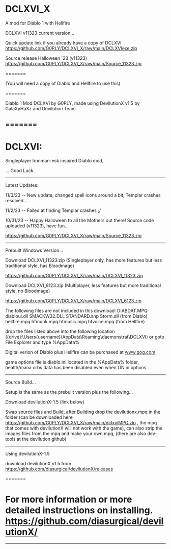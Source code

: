 # DCLXVI_X
A mod for Diablo 1 with Hellfire

DCLXVI v11323 current version...

Quick update link if you already have a copy of DCLXVI https://github.com/G0PLY/DCLXVI_X/raw/main/DCLXVIexe.zip

Source release Halloween '23 (v11323) https://github.com/G0PLY/DCLXVI_X/raw/main/Source_11323.zip

=======

(You will need a copy of Diablo and Hellfire to use this)

=======

Diablo 1 Mod DCLXVI by G0PLY,
made using DevilutionX v1.5 by GalaXyHaXz and Devilution Team.

=======
--------------------------------------------------------------------------------------------------

DCLXVI: 
=======

Singleplayer Ironman-esk inspired Diablo mod,

... Good Luck.

--------------------------------------------------------------------------------------------------

Latest Updates:

11/3/23 -- New update, changed spell icons around a bit, Templar crashes resolved...  

11/2/23 -- Failed at finding Templar crashes ;/

10/31/23 -- Happy Halloween to all the Mothers out there! Source code uploaded (v11323), have fun... 

https://github.com/G0PLY/DCLXVI_X/raw/main/Source_11323.zip

--------------------------------------------------------------------------------------------------

Prebuilt Windows Version...

Download DCLXVI_11323.zip (Singleplayer only, has more features but less traditional style, has Bloodmage)

https://github.com/G0PLY/DCLXVI_X/raw/main/DCLXVI_11323.zip

Download DCLXVI_6123.zip (Multiplayer, less features but more traditional style, no Bloodmage)

https://github.com/G0PLY/DCLXVI_X/raw/main/DCLXVI_6123.zip

The following files are not included in this download: 
DIABDAT.MPQ diabloui.dll SMACKW32.DLL STANDARD.snp Storm.dll (from Diablo)
hellfire.mpq hfmonk.mpq hfmusic.mpq hfvoice.mpq (from Hellfire)

drop the files listed above into the following location
({drive}:\Users\{username}\AppData\Roaming\daemonstrat\DCLXVI)
or goto File Explorer and type %AppData%

Digital verion of Diablo plus Hellfire can be purchased at www.gog.com

game options file is diablo.ini located in the %AppData% folder,
health/mana orbs data has been disabled even when ON in options

--------------------------------------------------------------------------------------------------

Source Build...

Setup is the same as the prebuilt version plus the following...

Download devilutionX-1.5 (link below)

Swap source files and Build, after Building drop the devilutionx.mpq in the folder (can be downloaded here https://github.com/G0PLY/DCLXVI_X/raw/main/dclxviMPQ.zip , the mpq that comes with devilutionX will not work with the game), can also strip the images files from the mpq and make your own mpq, (there are also dev-tools at the devilution github)

--------------------------------------------------------------------------------------------------

Using devilutionX-1.5

download devilutionX v1.5 from
https://github.com/diasurgical/devilutionX/releases

=======

For more information or more detailed instructions on installing. https://github.com/diasurgical/devilutionX/
=======
--------------------------------------------------------------------------------------------------
